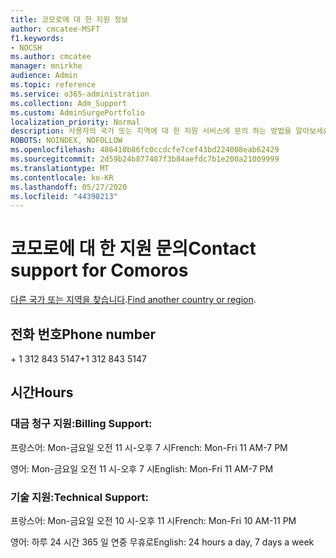 ```yaml
---
title: 코모로에 대 한 지원 정보
author: cmcatee-MSFT
f1.keywords:
- NOCSH
ms.author: cmcatee
manager: mnirkhe
audience: Admin
ms.topic: reference
ms.service: o365-administration
ms.collection: Adm_Support
ms.custom: AdminSurgePortfolio
localization_priority: Normal
description: 사용자의 국가 또는 지역에 대 한 지원 서비스에 문의 하는 방법을 알아보세요.
ROBOTS: NOINDEX, NOFOLLOW
ms.openlocfilehash: 486410b86fc0ccdcfe7cef43bd224008eab62429
ms.sourcegitcommit: 2d59b24b877487f3b84aefdc7b1e200a21009999
ms.translationtype: MT
ms.contentlocale: ko-KR
ms.lasthandoff: 05/27/2020
ms.locfileid: "44398213"
---
```

# <a name="contact-support-for-comoros"></a><span data-ttu-id="9b0fb-103">코모로에 대 한 지원 문의</span><span class="sxs-lookup"><span data-stu-id="9b0fb-103">Contact support for Comoros</span></span>

<span data-ttu-id="9b0fb-104">[다른 국가 또는 지역을 찾습니다](../contact-support-for-business-products.md).</span><span class="sxs-lookup"><span data-stu-id="9b0fb-104">[Find another country or region](../contact-support-for-business-products.md).</span></span>

## <a name="phone-number"></a><span data-ttu-id="9b0fb-105">전화 번호</span><span class="sxs-lookup"><span data-stu-id="9b0fb-105">Phone number</span></span>
<span data-ttu-id="9b0fb-106">+ 1 312 843 5147</span><span class="sxs-lookup"><span data-stu-id="9b0fb-106">+1 312 843 5147</span></span>

## <a name="hours"></a><span data-ttu-id="9b0fb-107">시간</span><span class="sxs-lookup"><span data-stu-id="9b0fb-107">Hours</span></span>
### <a name="billing-support"></a><span data-ttu-id="9b0fb-108">대금 청구 지원:</span><span class="sxs-lookup"><span data-stu-id="9b0fb-108">Billing Support:</span></span>

<span data-ttu-id="9b0fb-109">프랑스어: Mon-금요일 오전 11 시-오후 7 시</span><span class="sxs-lookup"><span data-stu-id="9b0fb-109">French: Mon-Fri 11 AM-7 PM</span></span>

<span data-ttu-id="9b0fb-110">영어: Mon-금요일 오전 11 시-오후 7 시</span><span class="sxs-lookup"><span data-stu-id="9b0fb-110">English: Mon-Fri 11 AM-7 PM</span></span>

### <a name="technical-support"></a><span data-ttu-id="9b0fb-111">기술 지원:</span><span class="sxs-lookup"><span data-stu-id="9b0fb-111">Technical Support:</span></span>

<span data-ttu-id="9b0fb-112">프랑스어: Mon-금요일 오전 10 시-오후 11 시</span><span class="sxs-lookup"><span data-stu-id="9b0fb-112">French: Mon-Fri 10 AM-11 PM</span></span>

<span data-ttu-id="9b0fb-113">영어: 하루 24 시간 365 일 연중 무휴로</span><span class="sxs-lookup"><span data-stu-id="9b0fb-113">English: 24 hours a day, 7 days a week</span></span>
